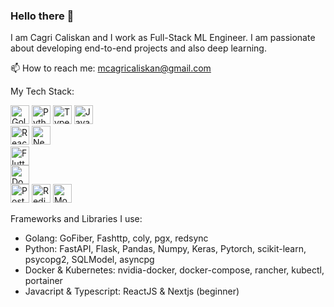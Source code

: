 ### Hello there 👋

I am Cagri Caliskan and I work as Full-Stack ML Engineer. I am passionate about developing end-to-end projects and also deep learning. 

📫 How to reach me: mcagricaliskan@gmail.com

My Tech Stack:

<p>
<img height=30px alt="Golang" src="https://img.stackshare.io/service/1005/O6AczwfV_400x400.png"/>
<img height=30px alt="Python" src="[https://img.stackshare.io/service/993/pUBY5pVj.png](https://i.imgur.com/qPuU4nS.jpeg"/>
<img height=30px alt="Typescript" src="https://img.stackshare.io/service/1612/bynNY5dJ.jpg"/>
<img height=30px alt="Javascript" src="https://img.stackshare.io/service/1209/javascript.jpeg"/> <br>
<img height=30px alt="React" src="https://img.stackshare.io/service/1020/OYIaJ1KK.png"/>
<img height=30px alt="Nextjs" src="https://img.stackshare.io/service/5936/nextjs.png"/> <br>
<img height=30px alt="Flutter" src="https://img.stackshare.io/service/7180/flutter-mark-square-100.png"/> <br>
<img height=30px alt="Docker" src="https://img.stackshare.io/service/586/n4u37v9t_400x400.png"/> <br>
<img height=30px alt="Postgresql" src="https://img.stackshare.io/service/1028/ASOhU5xJ.png"/>
<img height=30px alt="Redis" src="https://img.stackshare.io/service/1031/default_cbce472cd134adc6688572f999e9122b9657d4ba.png"/>
<img height=30px alt="MongoDB" src="https://img.stackshare.io/service/1030/leaf-360x360.png"/>
</p>

Frameworks and Libraries I use:

- Golang: GoFiber, Fashttp, coly, pgx, redsync
- Python: FastAPI, Flask, Pandas, Numpy, Keras, Pytorch, scikit-learn, psycopg2, SQLModel, asyncpg
- Docker & Kubernetes: nvidia-docker, docker-compose, rancher, kubectl, portainer
- Javacript & Typescript: ReactJS & Nextjs (beginner)

